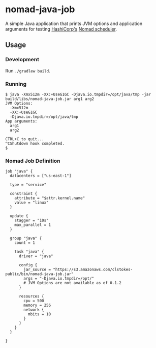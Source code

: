 # nomad-java-job

A simple Java application that prints JVM options and application
arguments for testing [HashiCorp's](https://hashicorp.com/)
[Nomad scheduler](https://www.nomadproject.io/).

## Usage

### Development

Run `./gradlew build`.

### Running

```
$ java -Xmx512m -XX:+UseG1GC -Djava.io.tmpdir=/opt/java/tmp -jar build/libs/nomad-java-job.jar arg1 arg2
JVM Options:
  -Xmx512m
  -XX:+UseG1GC
  -Djava.io.tmpdir=/opt/java/tmp
App arguments:
  arg1
  arg2

CTRL+C to quit...
^CShutdown hook completed.
$
```

### Nomad Job Definition

```
job "java" {
  datacenters = ["us-east-1"]

  type = "service"

  constraint {
    attribute = "$attr.kernel.name"
    value = "linux"
  }

  update {
    stagger = "10s"
    max_parallel = 1
  }

  group "java" {
    count = 1

    task "java" {
      driver = "java"

      config {
        jar_source = "https://s3.amazonaws.com/clstokes-public/bin/nomad-java-job.jar"
        args = "-Djava.io.tmpdir=/opt/"
        # JVM Options are not available as of 0.1.2
      }

      resources {
        cpu = 500
        memory = 256
        network {
          mbits = 10
        }
      }
    }
  }

}

```
